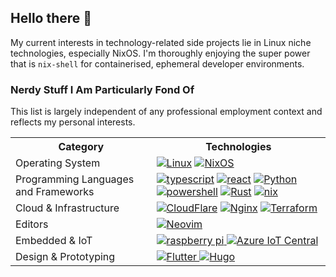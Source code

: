 ## Hello there 👋

My current interests in technology-related side projects lie in Linux niche technologies, especially NixOS. I'm thoroughly enjoying the super power that is ```nix-shell``` for containerised, ephemeral developer environments.

### Nerdy Stuff I Am Particularly Fond Of

This list is largely independent of any professional employment context and reflects my personal interests.

<table>
  <tr>
    <th>Category</th>
    <th>Technologies</th>
  </tr>
  <tr>
    <td>Operating System</td>
    <td>
      <a href="https://github.com/torvalds/linux"><img src="https://img.shields.io/badge/Linux-FCC624?style=for-the-badge&logo=linux&logoColor=black" alt="Linux" /></a>
      <a href="https://github.com/NixOS/nixpkgs"><img src="https://img.shields.io/badge/NixOS-5277C3?style=for-the-badge&logo=nixos&logoColor=white" alt="NixOS" /></a>
    </td>
  </tr>
  <tr>
    <td>Programming Languages and Frameworks</td>
    <td>
      <a href="https://github.com/microsoft/TypeScript"><img src="https://img.shields.io/badge/typescript-3178C6?style=for-the-badge&logo=typescript" alt="typescript" /></a>
      <a href="https://github.com/reactjs/react.dev"><img src="https://img.shields.io/badge/react-61DAFB?style=for-the-badge&logo=react&logoColor=white" alt="react" /></a>
      <a href="https://github.com/python/cpython"><img src="https://img.shields.io/badge/python-%2314354C.svg?style=for-the-badge&logo=python&logoColor=white" alt="Python" /></a>
      <a href="https://github.com/PowerShell/PowerShell"><img src="https://img.shields.io/badge/powershell-00599C?style=for-the-badge&logo=powershell&logoColor=white" alt="powershell" /></a>
      <a href="https://github.com/rust-lang/rust"><img src="https://img.shields.io/badge/Rust-000000?style=for-the-badge&logo=rust&logoColor=white" alt="Rust" /></a>
      <a href="https://github.com/NixOS/nix"><img src="https://img.shields.io/badge/nix-000000?style=for-the-badge&logo=nix&logoColor=white" alt="nix" /></a>
    </td>
  </tr>
  <tr>
    <td>Cloud & Infrastructure</td>
    <td>
      <a href="https://github.com/cloudflare"><img src="https://img.shields.io/badge/cloudflare-F38020.svg?style=for-the-badge&logo=cloudflare&logoColor=white" alt="CloudFlare" /></a>
      <a href="https://github.com/nginx/nginx"><img src="https://img.shields.io/badge/Nginx-%23009639.svg?style=for-the-badge&logo=nginx&logoColor=white" alt="Nginx" /></a>
      <a href="https://github.com/hashicorp/terraform"><img src="https://img.shields.io/badge/Terraform-7B42BC?style=for-the-badge&logo=terraform&logoColor=white" alt="Terraform" /></a>
    </td>
  </tr>
  <tr>
    <td>Editors</td>
    <td>
      <a href="https://github.com/AstroNvim/AstroNvim">
        <img src="https://img.shields.io/badge/NeoVim-%2357A143.svg?&style=for-the-badge&logo=neovim&logoColor=white" alt="Neovim">
      </a>
    </td>
  </tr>
  <tr>
    <td>Embedded & IoT</td>
    <td>
      <a href="https://www.raspberrypi.org">
        <img src="https://img.shields.io/badge/Raspberry%20Pi-A22846?style=for-the-badge&logo=Raspberry%20Pi&logoColor=white" alt="raspberry pi">
      </a>
      <a href="https://azure.microsoft.com/en-au/products/iot-hub">
        <img src="https://img.shields.io/badge/Azure%20IoT%20Central-00599C?style=for-the-badge&logo=AzureIoTCentral&logoColor=white" alt="Azure IoT Central">
      </a>
    </td>
  </tr>
  <tr>
    <td>Design & Prototyping</td>
    <td>
      <a href="https://github.com/flutter/flutter">
        <img src="https://img.shields.io/badge/flutter-61DAFB?style=for-the-badge&logo=flutter" alt="Flutter">
      </a>
      <a href="https://gohugo.io/">
        <img src="https://img.shields.io/badge/Hugo-FF4088.svg?style=for-the-badge&logo=Hugo&logoColor=white" alt="Hugo">
      </a>
    </td>
  </tr>
</table>
